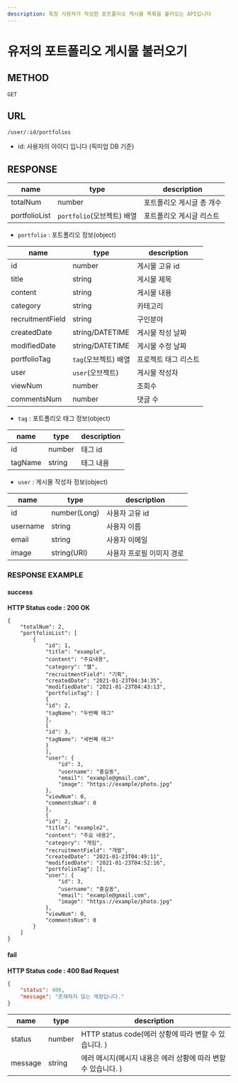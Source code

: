 ```yaml
---
description: 특정 사용자가 작성한 포트폴리오 게시물 목록을 불러오는 API입니다
---
```


# 유저의 포트폴리오 게시물 불러오기

## METHOD

```text
GET
```

## URL

```text
/user/:id/portfolios
```

* id: 사용자의 아이디 입니다 \(픽미업 DB 기준\)

## RESPONSE

| name          | type                       | description               |
| ------------- | -------------------------- | ------------------------- |
| totalNum      | number                     | 포트폴리오 게시글 총 개수 |
| portfolioList | `portfolio`(오브젝트) 배열 | 포트폴리오 게시글 리스트  |

* `portfolio` : 포트폴리오 정보(object)

| name             | type                 | description          |
| ---------------- | -------------------- | -------------------- |
| id               | number               | 게시물 고유 id       |
| title            | string               | 게시물 제목          |
| content          | string               | 게시물 내용          |
| category         | string               | 카테고리             |
| recruitmentField | string               | 구인분야             |
| createdDate      | string/DATETIME      | 게시물 작성 날짜     |
| modifiedDate     | string/DATETIME      | 게시물 수정 날짜     |
| portfolioTag     | `tag`(오브젝트) 배열 | 프로젝트 태그 리스트 |
| user             | `user`(오브젝트)     | 게시물 작성자        |
| viewNum          | number               | 조회수               |
| commentsNum      | number               | 댓글 수              |

* `tag` : 포트폴리오 태그 정보(object)

| name    | type   | description |
| ------- | ------ | ----------- |
| id      | number | 태그 id     |
| tagName | string | 태그 내용   |

* `user` : 게시물 작성자 정보\(object\)

| name     | type         | description               |
| -------- | ------------ | ------------------------- |
| id       | number(Long) | 사용자 고유 id            |
| username | string       | 사용자 이름               |
| email    | string       | 사용자 이메일             |
| image    | string(URI)  | 사용자 프로필 이미지 경로 |

### RESPONSE EXAMPLE

#### success

**HTTP Status code : 200 OK**

```markup
{
    "totalNum": 2,
    "portfolioList": [
        {
            "id": 1,
            "title": "example",
            "content": "주요내용",
            "category": "웹",
            "recruitmentField": "기획",
            "createdDate": "2021-01-23T04:34:35",
            "modifiedDate": "2021-01-23T04:43:13",
            "portfolioTag": [
            {
            "id": 2,
            "tagName": "두번째 태그"
            },
            {
            "id": 3,
            "tagName": "세번째 태그"
            }
            ],
            "user": {
                "id": 3,
                "username": "홍길동",
                "email": "example@gmail.com",
                "image": "https://example/photo.jpg"
            },
            "viewNum": 0,
            "commentsNum": 0
            },
            {
            "id": 2,
            "title": "example2",
            "content": "주요 내용2",
            "category": "게임",
            "recruitmentField": "개발",
            "createdDate": "2021-01-23T04:49:11",
            "modifiedDate": "2021-01-23T04:52:16",
            "portfolioTag": [],
            "user": {
                "id": 3,
                "username": "홍길동",
                "email": "example@gmail.com",
                "image": "https://example/photo.jpg"
            },
            "viewNum": 0,
            "commentsNum": 0
        }
    ]
}
```

#### fail

**HTTP Status code : 400 Bad Request**

```json
{
    "status": 400,
    "message": "존재하지 않는 계정입니다."
}
```

| name    | type   | description                                                  |
| ------- | ------ | ------------------------------------------------------------ |
| status  | number | HTTP status code(에러 상황에 따라 변할 수 있습니다. )        |
| message | string | 에러 메시지(메시지 내용은 에러 상황에 따라 변할 수 있습니다. ) |


